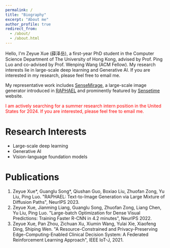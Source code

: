 ```yaml
---
permalink: /
title: "Biography"
excerpt: "About me"
author_profile: true
redirect_from: 
  - /about/
  - /about.html
---
```


Hello, I'm Zeyue Xue (薛泽岳), a first-year PhD student in the Computer Science Department of The University of Hong Kong, advised by Prof. Ping Luo and co-advised by Prof. Wenping Wang (ACM Fellow). My research interests lie in large-scale deep learning and Generative AI. If you are interested in my research, please feel free to email me.

My representative work includes [SenseMirage](https://miaohua.sensetime.com/en), a large-scale image generator introduced in [RAPHAEL](https://arxiv.org/abs/2305.18295) and prominently featured by [Sensetime](https://www.sensetime.com/cn) website.

<font color='red'> I am actively searching for a summer research intern position in the United States for 2024. If you are interested, please feel free to email me. </font>


Research Interests
======
  * Large-scale deep learning
  * Generative AI
  * Vision-language foundation models

**Publications**
======
  1. Zeyue Xue\*, Guanglu Song\*, Qiushan Guo, Boxiao Liu, Zhuofan Zong, Yu Liu, Ping Luo. "RAPHAEL: Text-to-Image Generation via Large Mixture of Diffusion Paths", NeurIPS 2023.
  2. Zeyue Xue, Jianming Liang, Guanglu Song, Zhuofan Zong, Liang Chen, Yu Liu, Ping Luo. "Large-batch Optimization for Dense Visual Predictions: Training Faster R-CNN in 4.2 minutes", NeurIPS 2022.
  3. Zeyue Xue, Pan Zhou, Zichuan Xu, Xiumin Wang, Yulai Xie, Xiaofeng Ding, Shiping Wen. "A Resource-Constrained and Privacy-Preserving Edge-Computing-Enabled Clinical Decision System: A Federated Reinforcement Learning Approach", IEEE IoT-J, 2021.

